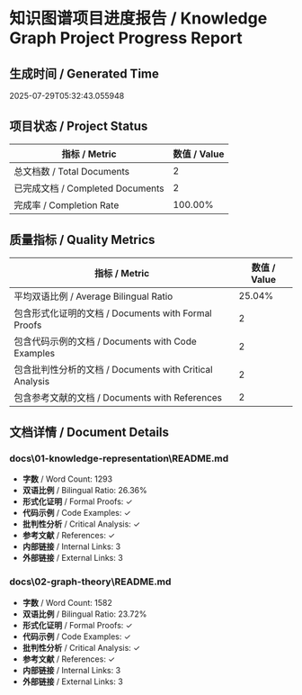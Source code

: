 # 知识图谱项目进度报告 / Knowledge Graph Project Progress Report

## 生成时间 / Generated Time

2025-07-29T05:32:43.055948

## 项目状态 / Project Status

| 指标 / Metric | 数值 / Value |
|--------------|-------------|
| 总文档数 / Total Documents | 2 |
| 已完成文档 / Completed Documents | 2 |
| 完成率 / Completion Rate | 100.00% |

## 质量指标 / Quality Metrics

| 指标 / Metric | 数值 / Value |
|--------------|-------------|
| 平均双语比例 / Average Bilingual Ratio | 25.04% |
| 包含形式化证明的文档 / Documents with Formal Proofs | 2 |
| 包含代码示例的文档 / Documents with Code Examples | 2 |
| 包含批判性分析的文档 / Documents with Critical Analysis | 2 |
| 包含参考文献的文档 / Documents with References | 2 |

## 文档详情 / Document Details

### docs\01-knowledge-representation\README.md

- **字数** / Word Count: 1293
- **双语比例** / Bilingual Ratio: 26.36%
- **形式化证明** / Formal Proofs: ✓
- **代码示例** / Code Examples: ✓
- **批判性分析** / Critical Analysis: ✓
- **参考文献** / References: ✓
- **内部链接** / Internal Links: 3
- **外部链接** / External Links: 3

### docs\02-graph-theory\README.md

- **字数** / Word Count: 1582
- **双语比例** / Bilingual Ratio: 23.72%
- **形式化证明** / Formal Proofs: ✓
- **代码示例** / Code Examples: ✓
- **批判性分析** / Critical Analysis: ✓
- **参考文献** / References: ✓
- **内部链接** / Internal Links: 3
- **外部链接** / External Links: 3
